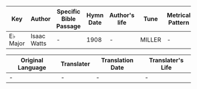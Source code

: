 Key | Author   | Specific Bible Passage     |Hymn Date |Author's life |Tune |Metrical Pattern   |Composer/Source
-- | --------- | ---------------------------|----------|--------------|-----|-------------------|-------------  
E♭ Major |Isaac Watts |- |1908 |- |MILLER |- |Carl P. E. Bach

Original Language | Translater | Translation Date   | Translater's Life  
----------------- | --------- | --------------------|-------------     
\- |- |- |-
